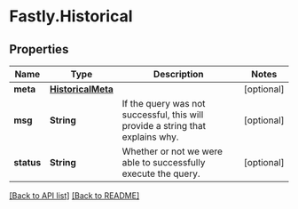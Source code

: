 # Fastly.Historical

## Properties

Name | Type | Description | Notes
------------ | ------------- | ------------- | -------------
**meta** | [**HistoricalMeta**](HistoricalMeta.md) |  | [optional] 
**msg** | **String** | If the query was not successful, this will provide a string that explains why. | [optional] 
**status** | **String** | Whether or not we were able to successfully execute the query. | [optional] 



[[Back to API list]](../../README.md#endpoints) [[Back to README]](../../README.md)

